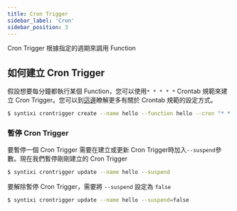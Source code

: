```yaml
---
title: Cron Trigger
sidebar_label: 'Cron'
sidebar_position: 3
---
```


Cron Trigger 根據指定的週期來調用 Function

## 如何建立 Cron Trigger

假設想要每分鐘都執行某個 Function，您可以使用`* * * * *` Crontab 規範來建立 Cron Trigger。您可以到[這邊](https://en.wikipedia.org/wiki/Cron)瞭解更多有關於 Crontab 規範的設定方式。


```sh
$ syntixi crontrigger create --name hello --function hello --cron "* * * * *"
```

### 暫停 Cron Trigger

要暫停一個 Cron Trigger 需要在建立或更新 Cron Trigger時加入`--suspend`參數。現在我們暫停剛剛建立的 Cron Trigger

```sh
$ syntixi crontrigger update --name hello --suspend
```

要解除暫停 Cron Trigger，需要將 `--suspend` 設定為 `false`

```sh
$ syntixi crontrigger update --name hello --suspend=false
```